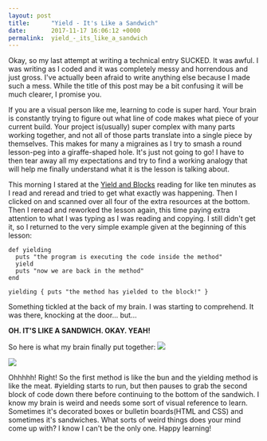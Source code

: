 ```yaml
---
layout: post
title:      "Yield - It's Like a Sandwich"
date:       2017-11-17 16:06:12 +0000
permalink:  yield_-_its_like_a_sandwich
---
```


Okay, so my last attempt at writing a technical entry SUCKED. It was awful. I was writing as I coded and it was completely messy and horrendous and just gross. I've actually been afraid to write anything else because I made such a mess. While the title of this post may be a bit confusing it will be much clearer, I promise you. 

If you are a visual person like me, learning to code is super hard. Your brain is constantly trying to figure out what line of code makes what piece of your current build. Your project is(usually) super complex with many parts working together, and not all of those parts translate into a single piece by themselves. This makes for many a migraines as I try to smash a round lesson-peg into a giraffe-shaped hole. It's just not going to go! I have to then tear away all my expectations and try to find a working analogy that will help me finally understand what it is the lesson is talking about.

This morning I stared at the [Yield and Blocks](https://learn.co/tracks/full-stack-web-development-v3/procedural-ruby/iteration/yield-and-blocks?batch_id=306&track_id=28005) reading for like ten minutes as I read and reread and tried to get what exactly was happening. Then I clicked on and scanned over all four of the extra resources at the bottom. Then I reread and reworked the lesson again, this time paying extra attention to what I was typing as I was reading and copying. I still didn't get it, so I returned to the very simple example given at the beginning of this lesson:

```
def yielding
  puts "the program is executing the code inside the method"
  yield
  puts "now we are back in the method"
end

yielding { puts "the method has yielded to the block!" }
```

Something tickled at the back of my brain. I was starting to comprehend. It was there, knocking at the door... but... 

**OH. IT'S LIKE A SANDWICH. OKAY. YEAH!**

So here is what my brain finally put together:
![](https://imgur.com/jWA3Cqg)

![](https://imgur.com/qB1dpcB)

Ohhhhh! Right! So the first method is like the bun and the yielding method is like the meat. #yielding starts to run, but then pauses to grab the second block of code down there before continuing to the bottom of the sandwich. I know my brain is weird and needs some sort of visual reference to learn. Sometimes it's decorated boxes or bulletin boards(HTML and CSS) and sometimes it's sandwiches. What sorts of weird things does your mind come up with? I know I can't be the only one. Happy learning!

